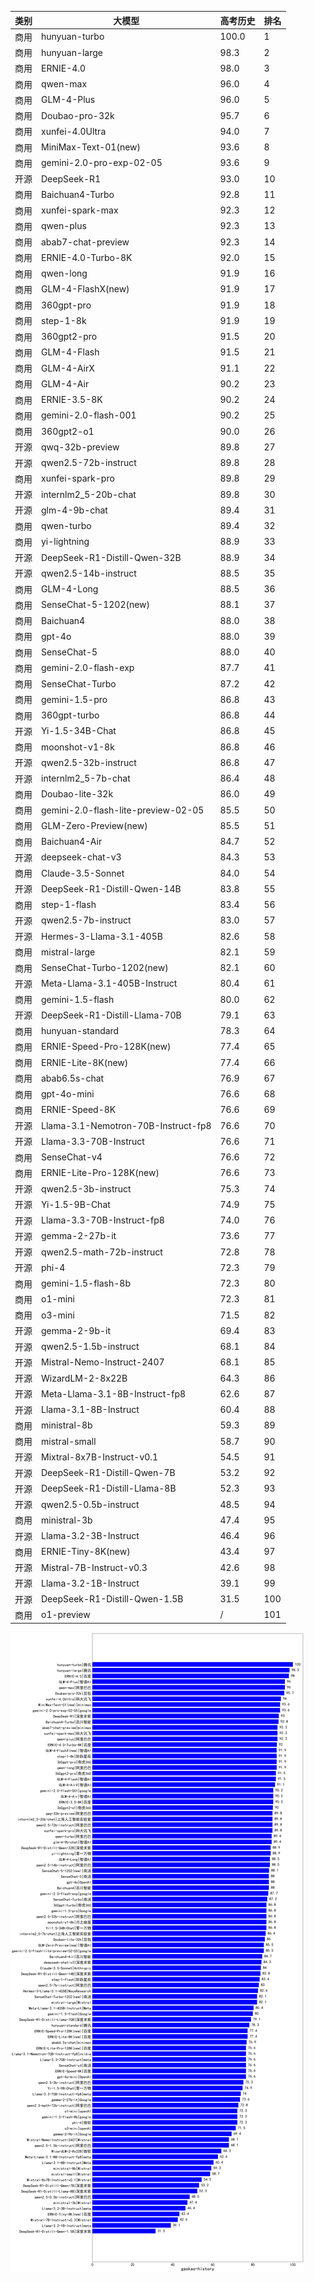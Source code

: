 
| 类别 | 大模型                         | 高考历史 | 排名 |
|-----|------------------------------|---------|----|
|商用|hunyuan-turbo|100.0|1|
|商用|hunyuan-large|98.3|2|
|商用|ERNIE-4.0|98.0|3|
|商用|qwen-max|96.0|4|
|商用|GLM-4-Plus|96.0|5|
|商用|Doubao-pro-32k|95.7|6|
|商用|xunfei-4.0Ultra|94.0|7|
|商用|MiniMax-Text-01(new)|93.6|8|
|商用|gemini-2.0-pro-exp-02-05|93.6|9|
|开源|DeepSeek-R1|93.0|10|
|商用|Baichuan4-Turbo|92.8|11|
|商用|xunfei-spark-max|92.3|12|
|商用|qwen-plus|92.3|13|
|商用|abab7-chat-preview|92.3|14|
|商用|ERNIE-4.0-Turbo-8K|92.0|15|
|商用|qwen-long|91.9|16|
|商用|GLM-4-FlashX(new)|91.9|17|
|商用|360gpt-pro|91.9|18|
|商用|step-1-8k|91.9|19|
|商用|360gpt2-pro|91.5|20|
|商用|GLM-4-Flash|91.5|21|
|商用|GLM-4-AirX|91.1|22|
|商用|GLM-4-Air|90.2|23|
|商用|ERNIE-3.5-8K|90.2|24|
|商用|gemini-2.0-flash-001|90.2|25|
|商用|360gpt2-o1|90.0|26|
|开源|qwq-32b-preview|89.8|27|
|开源|qwen2.5-72b-instruct|89.8|28|
|商用|xunfei-spark-pro|89.8|29|
|开源|internlm2_5-20b-chat|89.8|30|
|开源|glm-4-9b-chat|89.4|31|
|商用|qwen-turbo|89.4|32|
|商用|yi-lightning|88.9|33|
|开源|DeepSeek-R1-Distill-Qwen-32B|88.9|34|
|开源|qwen2.5-14b-instruct|88.5|35|
|商用|GLM-4-Long|88.5|36|
|商用|SenseChat-5-1202(new)|88.1|37|
|商用|Baichuan4|88.0|38|
|商用|gpt-4o|88.0|39|
|商用|SenseChat-5|88.0|40|
|商用|gemini-2.0-flash-exp|87.7|41|
|商用|SenseChat-Turbo|87.2|42|
|商用|gemini-1.5-pro|86.8|43|
|商用|360gpt-turbo|86.8|44|
|开源|Yi-1.5-34B-Chat|86.8|45|
|商用|moonshot-v1-8k|86.8|46|
|开源|qwen2.5-32b-instruct|86.8|47|
|开源|internlm2_5-7b-chat|86.4|48|
|商用|Doubao-lite-32k|86.0|49|
|商用|gemini-2.0-flash-lite-preview-02-05|85.5|50|
|商用|GLM-Zero-Preview(new)|85.5|51|
|商用|Baichuan4-Air|84.7|52|
|开源|deepseek-chat-v3|84.3|53|
|商用|Claude-3.5-Sonnet|84.0|54|
|开源|DeepSeek-R1-Distill-Qwen-14B|83.8|55|
|商用|step-1-flash|83.4|56|
|开源|qwen2.5-7b-instruct|83.0|57|
|开源|Hermes-3-Llama-3.1-405B|82.6|58|
|商用|mistral-large|82.1|59|
|商用|SenseChat-Turbo-1202(new)|82.1|60|
|开源|Meta-Llama-3.1-405B-Instruct|80.4|61|
|商用|gemini-1.5-flash|80.0|62|
|开源|DeepSeek-R1-Distill-Llama-70B|79.1|63|
|商用|hunyuan-standard|78.3|64|
|商用|ERNIE-Speed-Pro-128K(new)|77.4|65|
|商用|ERNIE-Lite-8K(new)|77.4|66|
|商用|abab6.5s-chat|76.9|67|
|商用|gpt-4o-mini|76.6|68|
|商用|ERNIE-Speed-8K|76.6|69|
|开源|Llama-3.1-Nemotron-70B-Instruct-fp8|76.6|70|
|开源|Llama-3.3-70B-Instruct|76.6|71|
|商用|SenseChat-v4|76.6|72|
|商用|ERNIE-Lite-Pro-128K(new)|76.6|73|
|开源|qwen2.5-3b-instruct|75.3|74|
|开源|Yi-1.5-9B-Chat|74.9|75|
|开源|Llama-3.3-70B-Instruct-fp8|74.0|76|
|开源|gemma-2-27b-it|73.6|77|
|开源|qwen2.5-math-72b-instruct|72.8|78|
|开源|phi-4|72.3|79|
|商用|gemini-1.5-flash-8b|72.3|80|
|商用|o1-mini|72.3|81|
|商用|o3-mini|71.5|82|
|开源|gemma-2-9b-it|69.4|83|
|开源|qwen2.5-1.5b-instruct|68.1|84|
|开源|Mistral-Nemo-Instruct-2407|68.1|85|
|开源|WizardLM-2-8x22B|64.3|86|
|开源|Meta-Llama-3.1-8B-Instruct-fp8|62.6|87|
|开源|Llama-3.1-8B-Instruct|60.4|88|
|商用|ministral-8b|59.3|89|
|商用|mistral-small|58.7|90|
|开源|Mixtral-8x7B-Instruct-v0.1|54.5|91|
|开源|DeepSeek-R1-Distill-Qwen-7B|53.2|92|
|开源|DeepSeek-R1-Distill-Llama-8B|52.3|93|
|开源|qwen2.5-0.5b-instruct|48.5|94|
|商用|ministral-3b|47.4|95|
|开源|Llama-3.2-3B-Instruct|46.4|96|
|商用|ERNIE-Tiny-8K(new)|43.4|97|
|开源|Mistral-7B-Instruct-v0.3|42.6|98|
|开源|Llama-3.2-1B-Instruct|39.1|99|
|开源|DeepSeek-R1-Distill-Qwen-1.5B|31.5|100|
|商用|o1-preview|/|101|


![lin](../pic/gaokao-history.png)
